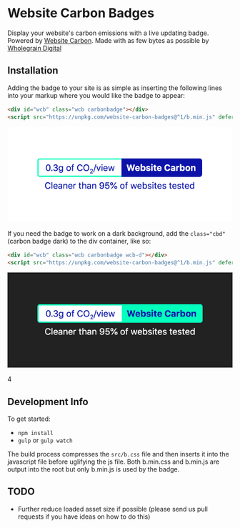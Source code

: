 # Website Carbon Badges

Display your website's carbon emissions with a live updating badge. Powered by [Website Carbon](https://websitecarbon.com). Made with as few bytes as possible by [Wholegrain Digital](https://wholegraindigital.com)

## Installation
Adding the badge to your site is as simple as inserting the following lines into your markup where you would like the badge to appear:

```html
<div id="wcb" class="wcb carbonbadge"></div>
<script src="https://unpkg.com/website-carbon-badges@^1/b.min.js" defer></script>
```

![Badge - Light Version](./public/badge-light.png "Badge - Light Version")

If you need the badge to work on a dark background, add the `class="cbd"` (carbon badge dark) to the div container, like so:

```html
<div id="wcb" class="wcb carbonbadge wcb-d"></div>
<script src="https://unpkg.com/website-carbon-badges@^1/b.min.js" defer></script>
```

![Badge - Dark Version](./public/badge-dark.png "Badge - Dark Version")


4
## Development Info
To get started:
- `npm install`
- `gulp` or `gulp watch`

The build process compresses the `src/b.css` file and then inserts it into the javascript file before uglifying the js file. Both b.min.css and b.min.js are output into the root but only b.min.js is used by the badge.

## TODO
- Further reduce loaded asset size if possible (please send us pull requests if you have ideas on how to do this)
